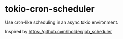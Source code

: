 # tokio-cron-scheduler

Use cron-like scheduling in an async tokio environment.

Inspired by https://github.com/lholden/job_scheduler


